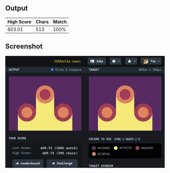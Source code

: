 ## Output

| High Score | Chars | Match |
| ---------- | ----- | ----- |
| 603.01     | 513   | 100%  |

## Screenshot

![10-cloaked-spirits](screenshot.png)
